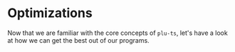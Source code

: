 # Optimizations

Now that we are familiar with the core concepts of `plu-ts`, let's have a look at how we can get the best out of our programs.